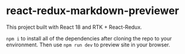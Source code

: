 # react-redux-markdown-previewer
This project built with React 18 and RTK + React-Redux.

`npm i` to install all of the dependencies after cloning the repo to your environment.
Then use `npm run dev` to preview site in your browser.
